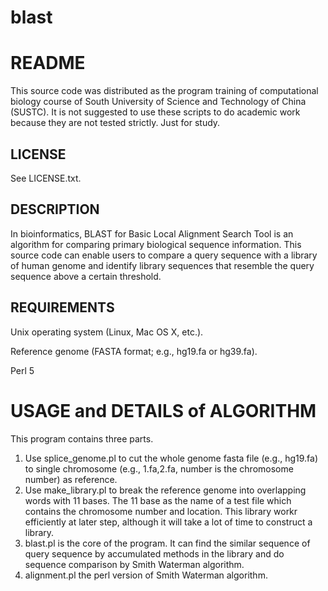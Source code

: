 # blast

README
=======

This source code was distributed as the program training of computational biology course 
of South University of Science and Technology of China (SUSTC). It is not suggested to use
these scripts to do academic work because they are not tested strictly. Just for study.

LICENSE
-------
See LICENSE.txt.

DESCRIPTION
-----------
In bioinformatics, BLAST for Basic Local Alignment Search Tool is an algorithm for comparing
primary biological sequence information. This source code can enable users to compare a query 
sequence with a library of human genome and identify library sequences that resemble the query
sequence above a certain threshold.

REQUIREMENTS
------------
Unix operating system (Linux, Mac OS X, etc.).

Reference genome (FASTA format; e.g., hg19.fa or hg39.fa).

Perl 5

USAGE and DETAILS of ALGORITHM
==============================

This program contains three parts. 

1. Use splice_genome.pl to cut the whole genome fasta file (e.g., hg19.fa) to single chromosome
(e.g., 1.fa,2.fa, number is the chromosome number) as reference.
2. Use make_library.pl to break the reference genome into overlapping words with 11 bases. 
The 11 base as the name of a test file which contains the chromosome number and location. 
This library workr efficiently at later step, although it will take a lot of time to construct
a library.
3. blast.pl is the core of the program. It can find the similar sequence of query sequence by
accumulated methods in the library and do sequence comparison by Smith Waterman algorithm.
4. alignment.pl the perl version of Smith Waterman algorithm.


